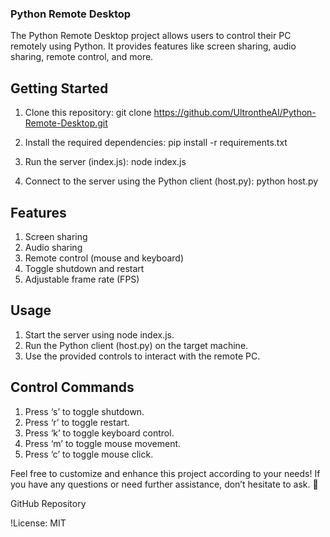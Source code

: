### Python Remote Desktop
The Python Remote Desktop project allows users to control their PC remotely using Python. It provides features like screen sharing, audio sharing, remote control, and more.

## Getting Started
1. Clone this repository:
  git clone https://github.com/UltrontheAI/Python-Remote-Desktop.git

2. Install the required dependencies:
  pip install -r requirements.txt

3. Run the server (index.js):
  node index.js

4. Connect to the server using the Python client (host.py):
  python host.py

## Features
1. Screen sharing
2. Audio sharing
3. Remote control (mouse and keyboard)
4. Toggle shutdown and restart
5. Adjustable frame rate (FPS)
## Usage
1. Start the server using node index.js.
2. Run the Python client (host.py) on the target machine.
3. Use the provided controls to interact with the remote PC.
## Control Commands
1. Press ‘s’ to toggle shutdown.
2. Press ‘r’ to toggle restart.
3. Press ‘k’ to toggle keyboard control.
4. Press ‘m’ to toggle mouse movement.
5. Press ‘c’ to toggle mouse click.

Feel free to customize and enhance this project according to your needs! If you have any questions or need further assistance, don’t hesitate to ask. 🚀

GitHub Repository

!License: MIT
